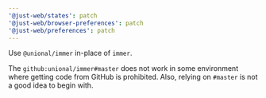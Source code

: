 ```yaml
---
'@just-web/states': patch
'@just-web/browser-preferences': patch
'@just-web/preferences': patch
---
```


Use `@unional/immer` in-place of `immer`.

The `github:unional/immer#master` does not work in some environment where getting code from GitHub is prohibited.
Also, relying on `#master` is not a good idea to begin with.

